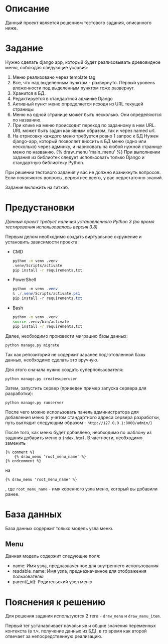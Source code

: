 # Описание
Данный проект является решением тестового задания, описанного ниже.


# Задание
Нужно сделать django app, который будет реализовывать древовидное меню, соблюдая следующие условия:
1) Меню реализовано через template tag
2) Все, что над выделенным пунктом - развернуто. Первый уровень вложенности под выделенным пунктом тоже развернут.
3) Хранится в БД.
4) Редактируется в стандартной админке Django
5) Активный пункт меню определяется исходя из URL текущей страницы
6) Меню на одной странице может быть несколько. Они определяются по названию.
7) При клике на меню происходит переход по заданному в нем URL. URL может быть задан как явным образом, так и через named url.
8) На отрисовку каждого меню требуется ровно 1 запрос к БД
 Нужен django-app, который позволяет вносить в БД меню (одно или несколько) через админку, и нарисовать на любой нужной странице меню по названию.
 {% draw_menu 'main_menu' %}
 При выполнении задания из библиотек следует использовать только Django и стандартную библиотеку Python.

При решении тестового задания у вас не должно возникнуть вопросов. Если появляются вопросы, вероятнее всего, у вас недостаточно знаний.

Задание выложить на гитхаб.


# Предустановки
_Данный проект требует наличия установленного Python 3 (во время тестирования использовалась версия 3.8)_

Первым делом необходимо создать виртуальное окружение и установить зависимости проекта:

- CMD
    ```cmd
    python -m venv .venv
    .venv/Scripts/activate
    pip install -r requirements.txt
    ```


- PowerShell
    ```powershell
    python -m venv .venv
    & ./.venv/Scripts/activate.ps1
    pip install -r requirements.txt
    ```


- Bash
    ```bash
    python -m venv .venv
    source .venv/bin/activate
    pip install -r requirements.txt
    ```


Далее, необходимо произвести миграцию базы данных:
```
python manage.py migrate
```


Так как репозиторий не содержит заранее подготовленной базы данных, необходимо сделать это вручную.

Для этого сначала нужно создать суперпользователя:
```
python manage.py createsuperuser
```

Затем, запустить сервер (приведен пример запуска сервера для разработки):
```
python manage.py runserver
```

После чего можно использовать панель администратора для добавления меню (с учетом стандартного адреса сервера разработки, путь выглядит следующим образом - `http://127.0.0.1:8000/admin/`)

После того, как меню будет добавлено, необходимо по шаблону из задания добавить меню в `index.html`. В частности, необходимо заменить
```
{% comment %}
    {% draw_menu 'root_menu_name' %}
{% endcomment %}
```

на
```
{% draw_menu 'root_menu_name' %}
```

, где `root_menu_name` - имя коренного узла меню, который вы добавили ранее.


# База данных
База данных содержит только модель узла меню.


## Menu
Данная модель содержит следующие поля:
- name: Имя узла, предназначенное для внутреннего использования
- readable_name: Имя узла, предназначенное для отображения пользователю
- parent(_id): Родительский узел меню


# Пояснения к решению
Для решения задания используются 2 тега - `draw_menu` и `draw_menu_item`.

Первый тег устанавливает начальные и общие значения переменных контекста (в т.ч. получение данных из БД), в то время как второй отвечает за непосредственную реализацию.
